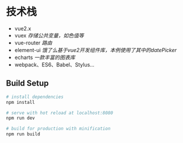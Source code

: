 
# 技术栈

- vue2.x
- vuex _存储公共变量，如色值等_
- vue-router _路由_
- element-ui _饿了么基于vue2开发组件库，本例使用了其中的datePicker_
- echarts _一款丰富的图表库_
- webpack、ES6、Babel、Stylus...

## Build Setup

``` bash
# install dependencies
npm install

# serve with hot reload at localhost:8080
npm run dev

# build for production with minification
npm run build
```
